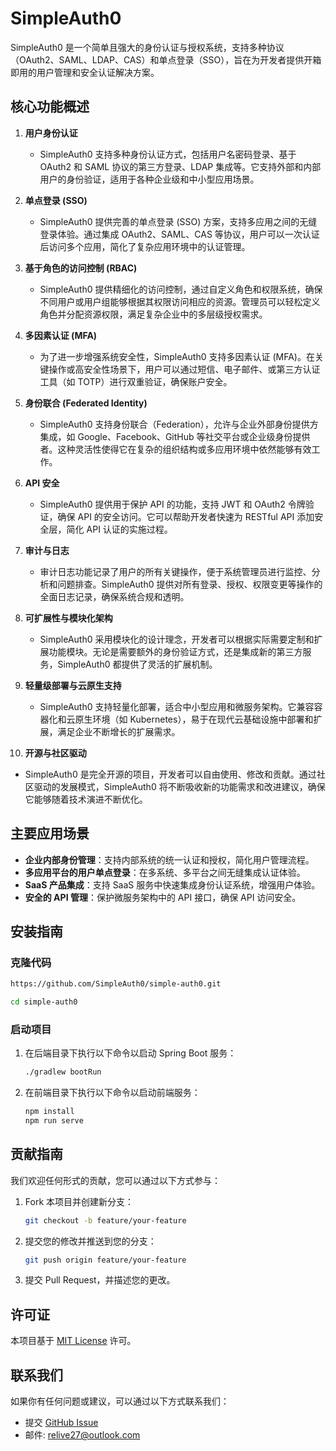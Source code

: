 # SimpleAuth0

SimpleAuth0 是一个简单且强大的身份认证与授权系统，支持多种协议（OAuth2、SAML、LDAP、CAS）和单点登录（SSO），旨在为开发者提供开箱即用的用户管理和安全认证解决方案。

## 核心功能概述

1. **用户身份认证**
    - SimpleAuth0 支持多种身份认证方式，包括用户名密码登录、基于 OAuth2 和 SAML 协议的第三方登录、LDAP 集成等。它支持外部和内部用户的身份验证，适用于各种企业级和中小型应用场景。

2. **单点登录 (SSO)**
    - SimpleAuth0 提供完善的单点登录 (SSO) 方案，支持多应用之间的无缝登录体验。通过集成 OAuth2、SAML、CAS 等协议，用户可以一次认证后访问多个应用，简化了复杂应用环境中的认证管理。

3. **基于角色的访问控制 (RBAC)**
    - SimpleAuth0 提供精细化的访问控制，通过自定义角色和权限系统，确保不同用户或用户组能够根据其权限访问相应的资源。管理员可以轻松定义角色并分配资源权限，满足复杂企业中的多层级授权需求。

4. **多因素认证 (MFA)**
    - 为了进一步增强系统安全性，SimpleAuth0 支持多因素认证 (MFA)。在关键操作或高安全性场景下，用户可以通过短信、电子邮件、或第三方认证工具（如 TOTP）进行双重验证，确保账户安全。

5. **身份联合 (Federated Identity)**
    - SimpleAuth0 支持身份联合（Federation），允许与企业外部身份提供方集成，如 Google、Facebook、GitHub
      等社交平台或企业级身份提供者。这种灵活性使得它在复杂的组织结构或多应用环境中依然能够有效工作。

6. **API 安全**
    - SimpleAuth0 提供用于保护 API 的功能，支持 JWT 和 OAuth2 令牌验证，确保 API 的安全访问。它可以帮助开发者快速为 RESTful API 添加安全层，简化 API 认证的实施过程。

7. **审计与日志**
    - 审计日志功能记录了用户的所有关键操作，便于系统管理员进行监控、分析和问题排查。SimpleAuth0 提供对所有登录、授权、权限变更等操作的全面日志记录，确保系统合规和透明。

8. **可扩展性与模块化架构**
    - SimpleAuth0 采用模块化的设计理念，开发者可以根据实际需要定制和扩展功能模块。无论是需要额外的身份验证方式，还是集成新的第三方服务，SimpleAuth0 都提供了灵活的扩展机制。

9. **轻量级部署与云原生支持**
    - SimpleAuth0 支持轻量化部署，适合中小型应用和微服务架构。它兼容容器化和云原生环境（如 Kubernetes），易于在现代云基础设施中部署和扩展，满足企业不断增长的扩展需求。

10. **开源与社区驱动**
- SimpleAuth0 是完全开源的项目，开发者可以自由使用、修改和贡献。通过社区驱动的发展模式，SimpleAuth0 将不断吸收新的功能需求和改进建议，确保它能够随着技术演进不断优化。

## 主要应用场景

- **企业内部身份管理**：支持内部系统的统一认证和授权，简化用户管理流程。
- **多应用平台的用户单点登录**：在多系统、多平台之间无缝集成认证体验。
- **SaaS 产品集成**：支持 SaaS 服务中快速集成身份认证系统，增强用户体验。
- **安全的 API 管理**：保护微服务架构中的 API 接口，确保 API 访问安全。

## 安装指南

### 克隆代码

```bash
https://github.com/SimpleAuth0/simple-auth0.git

cd simple-auth0
```

### 启动项目

1. 在后端目录下执行以下命令以启动 Spring Boot 服务：
   ```bash
   ./gradlew bootRun
   ```
2. 在前端目录下执行以下命令以启动前端服务：
   ```bash
   npm install
   npm run serve
   ```

## 贡献指南

我们欢迎任何形式的贡献，您可以通过以下方式参与：

1. Fork 本项目并创建新分支：
   ```bash
   git checkout -b feature/your-feature
   ```
2. 提交您的修改并推送到您的分支：
   ```bash
   git push origin feature/your-feature
   ```
3. 提交 Pull Request，并描述您的更改。

## 许可证

本项目基于 [MIT License](https://github.com/SimpleAuth0/simple-auth0/blob/main/LICENSE) 许可。

## 联系我们

如果你有任何问题或建议，可以通过以下方式联系我们：

- 提交 [GitHub Issue](https://github.com/SimpleAuth0/simple-auth0/issues)
- 邮件: relive27@outlook.com
